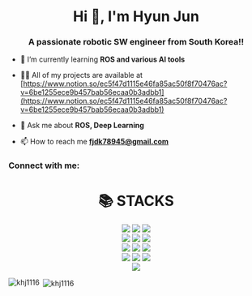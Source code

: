 <h1 align="center">Hi 👋, I'm Hyun Jun</h1>
<h3 align="center">A passionate robotic SW engineer from South Korea!!</h3>

- 🌱 I’m currently learning **ROS and various AI tools**

- 👨‍💻 All of my projects are available at [https://www.notion.so/ec5f47d1115e46fa85ac50f8f70476ac?v=6be1255ece9b457bab56ecaa0b3adbb1](https://www.notion.so/ec5f47d1115e46fa85ac50f8f70476ac?v=6be1255ece9b457bab56ecaa0b3adbb1)

- 💬 Ask me about **ROS, Deep Learning**

- 📫 How to reach me **fjdk78945@gmail.com**

<h3 align="left">Connect with me:</h3>
<p align="left">
</p>

<div align=center><h1>📚 STACKS</h1></div>
<div align=center> 
  <img src="https://img.shields.io/badge/java-007396?style=for-the-badge&logo=java&logoColor=white"> 
  <img src="https://img.shields.io/badge/C-A8B9CC?style=for-the-badge&logo=C&logoColor=white">
  <img src="https://img.shields.io/badge/python-3776AB?style=for-the-badge&logo=python&logoColor=white"> 
  <br>
  
  <img src="https://img.shields.io/badge/html5-E34F26?style=for-the-badge&logo=html5&logoColor=white"> 
  <img src="https://img.shields.io/badge/css-1572B6?style=for-the-badge&logo=css3&logoColor=white"> 
  <img src="https://img.shields.io/badge/javascript-F7DF1E?style=for-the-badge&logo=javascript&logoColor=black"> 
  <br>
   
  <img src="https://img.shields.io/badge/mysql-4479A1?style=for-the-badge&logo=mysql&logoColor=white">
  <img src="https://img.shields.io/badge/node.js-339933?style=for-the-badge&logo=Node.js&logoColor=white">
  <img src="https://img.shields.io/badge/express-000000?style=for-the-badge&logo=express&logoColor=white">
  <br>
    
  
  <img src="https://img.shields.io/badge/flask-000000?style=for-the-badge&logo=flask&logoColor=white">
  <img src="https://img.shields.io/badge/linux-FCC624?style=for-the-badge&logo=linux&logoColor=black">
  <img src="https://img.shields.io/badge/github-181717?style=for-the-badge&logo=github&logoColor=white">
  <br>
  
  <img src="https://img.shields.io/badge/git-F05032?style=for-the-badge&logo=git&logoColor=white">
  <br>
</div>

<p><img align="left" src="https://github-readme-stats.vercel.app/api/top-langs?username=khj1116&show_icons=true&locale=en&layout=compact" alt="khj1116" /></p>

<p>&nbsp;<img align="center" src="https://github-readme-stats.vercel.app/api?username=khj1116&show_icons=true&locale=en" alt="khj1116" /></p>
